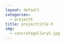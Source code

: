 ```yaml
---
layout: default
categories: 
  - project5
title: projecttitle-5
img: 
  - concretegallery5.jpg
---
```

